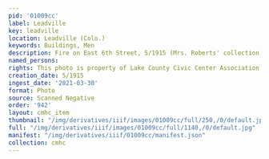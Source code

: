 ```yaml
---
pid: '01009cc'
label: Leadville
key: leadville
location: Leadville (Colo.)
keywords: Buildings, Men
description: Fire on East 6th Street, 5/1915 (Mrs. Roberts' collection)
named_persons: 
rights: This photo is property of Lake County Civic Center Association.
creation_date: 5/1915
ingest_date: '2021-03-30'
format: Photo
source: Scanned Negative
order: '942'
layout: cmhc_item
thumbnail: "/img/derivatives/iiif/images/01009cc/full/250,/0/default.jpg"
full: "/img/derivatives/iiif/images/01009cc/full/1140,/0/default.jpg"
manifest: "/img/derivatives/iiif/01009cc/manifest.json"
collection: cmhc
---
```

